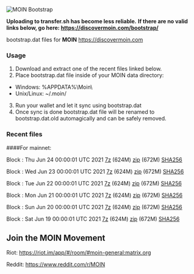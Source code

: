 ![MOIN Bootstrap](https://i.imgur.com/KjM1jMp.jpg)

**Uploading to transfer.sh has become less reliable.**
**If there are no valid links below, go here: https://discovermoin.com/bootstrap/**

bootstrap.dat files for **MOIN** https://discovermoin.com

### Usage

1. Download and extract one of the recent files linked below.
2. Place bootstrap.dat file inside of your MOIN data directory:
 - Windows: %APPDATA%\Moin\
 - Unix/Linux: ~/.moin/
3. Run your wallet and let it sync using bootstrap.dat
4. Once sync is done bootstrap.dat file will be renamed to bootstrap.dat.old automagically and can be safely removed.


### Recent files

####For mainnet:

Block : Thu Jun 24 00:00:01 UTC 2021 [7z](https://transfer.sh/1Kg6UUF/bootstrap.dat.20210624.7z) (624M) [zip](https://transfer.sh/12PcTTV/bootstrap.dat.20210624.zip) (672M) [SHA256](https://transfer.sh/1I7vE8o/sha256.txt)

Block : Wed Jun 23 00:00:01 UTC 2021 [7z](https://transfer.sh/16IEICG/bootstrap.dat.20210623.7z) (624M) [zip](https://transfer.sh/1cGmPKk/bootstrap.dat.20210623.zip) (672M) [SHA256](https://transfer.sh/1IDht4G/sha256.txt)

Block : Tue Jun 22 00:00:01 UTC 2021 [7z](https://transfer.sh/186kYEn/bootstrap.dat.20210622.7z) (624M) [zip](https://transfer.sh/1Ff8c3L/bootstrap.dat.20210622.zip) (672M) [SHA256](https://transfer.sh/t/sha256.txt)

Block : Mon Jun 21 00:00:01 UTC 2021 [7z](https://transfer.sh/1JRvDIo/bootstrap.dat.20210621.7z) (624M) [zip](https://transfer.sh/11ieaQV/bootstrap.dat.20210621.zip) (672M) [SHA256](https://transfer.sh/1aclUfZ/sha256.txt)

Block : Sun Jun 20 00:00:01 UTC 2021 [7z](https://transfer.sh/1Ecg6C3/bootstrap.dat.20210620.7z) (624M) [zip](https://transfer.sh/1OEvq2N/bootstrap.dat.20210620.zip) (672M) [SHA256](https://transfer.sh/11JaB35/sha256.txt)

Block : Sat Jun 19 00:00:01 UTC 2021 [7z](https://transfer.sh/16fCdks/bootstrap.dat.20210619.7z) (624M) [zip](https://transfer.sh/1EJzH1q/bootstrap.dat.20210619.zip) (672M) [SHA256](https://transfer.sh/MFwk3/sha256.txt)

## Join the MOIN Movement

Riot: https://riot.im/app/#/room/#moin-general:matrix.org

Reddit: https://www.reddit.com/r/MOIN
